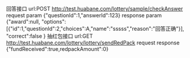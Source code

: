 回答接口
url:POST http://test.huabane.com/lottery/sample/checkAnswer
request param
{"questionId":1,"answerId":123}
response param
{"award":null,
 "options":[{"id":1,"questionId":2,"choices":A,"name":"sssss","reason":"回答正确"}],
 "correct":false
}
抽红包接口
url:GET http://test.huabane.com/lottery/lottery/sendRedPack
request 
response
{"fundReceived":true,redpackAmount":0}
